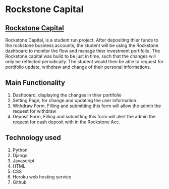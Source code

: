 # Rockstone Capital

## [Rockstone Capital ](https://rockstonecap.herokuapp.com/capital/)

Rockstone Capital, is a student run project. 
After depositing thier funds to the rockstone business accounts, the student will be using the Rockstone dashboard to monitor the flow and manage thier  investment portifolio.
The Rockstone capital was build to be just in time, such that the changes will only be reflected periodically.
The student would  then be able to request for portifolio update, withdraw and change of their personal informations.

## Main Functionality
1. Dashboard, displaying the changes in thier portifolio
2. Setting Page, for change and updating the user information.
3. Withdraw Form, Filling and submitting this form will allow the admin the request for withdraw
4. Deposit Form, Filling and submitting this form will alert the admin the request for cash deposit with in the Rockstone Acc.

## Technology used
1. Python
2. Django
3. Javascript
4. HTML
5. CSS
6. Heroku web hosting service
7. Github
